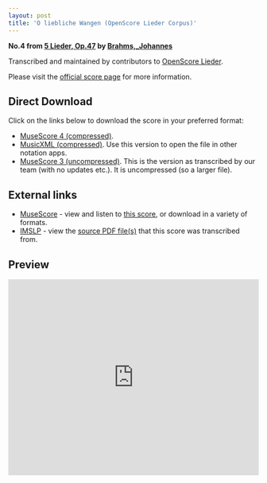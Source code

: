 ```yaml
---
layout: post
title: 'O liebliche Wangen (OpenScore Lieder Corpus)'
---
```


__No.4 from [5 Lieder, Op.47](https://fourscoreandmore.org/openscore/lieder/Brahms%2C_Johannes/5_Lieder%2C_Op.47/) by [Brahms,_Johannes](https://fourscoreandmore.org/openscore/lieder/Brahms%2C_Johannes)__

Transcribed and maintained by contributors to [OpenScore Lieder].

Please visit the [official score page] for more information.

[official score page]: https://musescore.com/openscore-lieder-corpus/scores/5659823
[OpenScore Lieder]: https://musescore.com/openscore-lieder-corpus

## Direct Download

Click on the links below to download the score in your preferred format:
- [MuseScore 4 (compressed)](https://fourscoreandmore.org/openscore/lieder/Brahms%2C_Johannes/5_Lieder%2C_Op.47/4_O_liebliche_Wangen.mscz).
- [MusicXML (compressed)](https://fourscoreandmore.org/openscore/lieder/Brahms%2C_Johannes/5_Lieder%2C_Op.47/4_O_liebliche_Wangen.mxl). Use this version to open the file in other notation apps.
- [MuseScore 3 (uncompressed)](https://raw.githubusercontent.com/OpenScore/Lieder/refs/heads/main/scores/Brahms%2C_Johannes/5_Lieder%2C_Op.47/4_O_liebliche_Wangen/lc5659823.mscx). This is the version as transcribed by our team (with no updates etc.). It is uncompressed (so a larger file).

## External links

- [MuseScore] - view and listen to [this score][MuseScore], or download in a variety of formats.
- [IMSLP] - view the [source PDF file(s)][IMSLP] that this score was transcribed from.

[MuseScore]: https://musescore.com/score/5659823
[IMSLP]: https://imslp.org/wiki/Special:ReverseLookup/81904

## Preview

<iframe width="100%" height="394" src="https://musescore.com/openscore-lieder-corpus/scores/5659823/embed" frameborder="0" allowfullscreen allow="autoplay; fullscreen"></iframe>

